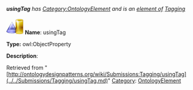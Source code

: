___usingTag__ has [Category:OntologyElement](../../Category/OntologyElement.md "Category:OntologyElement") and is an [element of](../../Property/ElementOf.md "Property:ElementOf") [Tagging](../../Submissions/Tagging.md "Submissions:Tagging")_


  




[![ObjectProperty](../../images/thumb/c/c3/ObjectProperty.gif/45px-ObjectProperty.gif)](../../Image/ObjectProperty.gif.md "ObjectProperty")
__Name__: usingTag 


__Type:__ owl:ObjectProperty 


__Description__: 





Retrieved from "[http://ontologydesignpatterns.org/wiki/Submissions:Tagging/usingTag](../../Submissions/Tagging/usingTag.md)"
 [Category](http://ontologydesignpatterns.org/wiki/Special:Categories "Special:Categories"): [OntologyElement](../../Category/OntologyElement.md "Category:OntologyElement")
